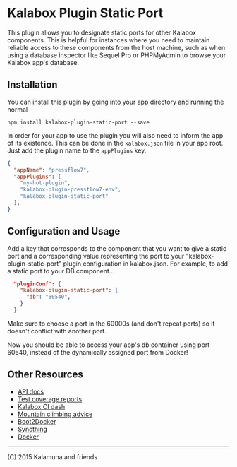 # Kalabox Plugin Static Port

This plugin allows you to designate static ports for other Kalabox components. This is helpful for instances where you need to maintain reliable access to these components from the host machine, such as when using a database inspector like Sequel Pro or PHPMyAdmin to browse your Kalabox app's database.

## Installation

You can install this plugin by going into your app directory and running the normal

```
npm install kalabox-plugin-static-port --save
```

In order for your app to use the plugin you will also need to inform the app of its existence. This can be done in the `kalabox.json` file in your app root. Just add the plugin name to the `appPlugins` key.

```json
{
  "appName": "pressflow7",
  "appPlugins": [
    "my-hot-plugin",
    "kalabox-plugin-pressflow7-env",
    "kalabox-plugin-static-port"
  ],
}

```

## Configuration and Usage

Add a key that corresponds to the component that you want to give a static port
and a corresponding value representing the port to your "kalabox-plugin-static-port"
plugin configuration in kalabox.json. For example, to add a static port to your
DB component...

```json
  "pluginConf": {
    "kalabox-plugin-static-port": {
      "db": "60540",
    }
  }
```

Make sure to choose a port in the 60000s (and don't repeat ports) so it doesn't conflict with another port.

Now you should be able to access your app's db container using port 60540, instead
of the dynamically assigned port from Docker!

## Other Resources

* [API docs](http://api.kalabox.me/)
* [Test coverage reports](http://coverage.kalabox.me/)
* [Kalabox CI dash](http://ci.kalabox.me/)
* [Mountain climbing advice](https://www.youtube.com/watch?v=tkBVDh7my9Q)
* [Boot2Docker](https://github.com/boot2docker/boot2docker)
* [Syncthing](https://github.com/syncthing/syncthing)
* [Docker](https://github.com/docker/docker)

-------------------------------------------------------------------------------------
(C) 2015 Kalamuna and friends


